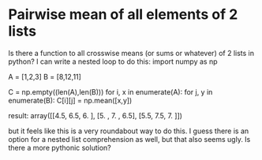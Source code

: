 
# Pairwise mean of all elements of 2 lists

Is there a function to all crosswise means (or sums or whatever) of 2 lists in python?
I can write a nested loop to do this:
import numpy as np

A = [1,2,3]
B = [8,12,11]

C = np.empty((len(A),len(B)))
for i, x in enumerate(A):
    for j, y in enumerate(B):
        C[i][j] = np.mean([x,y])

result:
array([[4.5, 6.5, 6. ],
       [5. , 7. , 6.5],
       [5.5, 7.5, 7. ]])

but it feels like this is a very roundabout way to do this.
I guess there is an option for a nested list comprehension as well, but that also seems ugly.
Is there a more pythonic solution?

        